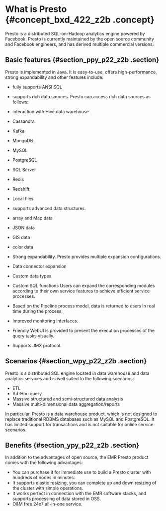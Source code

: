 # What is Presto {#concept_bxd_422_z2b .concept}

Presto is a distributed SQL-on-Hadoop analytics engine powered by Facebook. Presto is currently maintained by the open source community and Facebook engineers, and has derived multiple commercial versions.

## Basic features {#section_ppy_p22_z2b .section}

Presto is implemented in Java. It is easy-to-use, offers high-performance, strong expandability and other features include:

-   fully supports ANSI SQL
-   supports rich data sources. Presto can access rich data sources as follows:

-   interaction with Hive data warehouse
-   Cassandra
-   Kafka
-   MongoDB
-   MySQL
-   PostgreSQL
-   SQL Server
-   Redis
-   Redshift
-   Local files
-   supports advanced data structures.

-   array and Map data
-   JSON data
-   GIS data
-   color data
-   Strong expandability. Presto provides multiple expansion configurations.

-   Data connector expansion
-   Custom data types
-   Custom SQL functions
    Users can expand the corresponding modules according to their own service features to achieve efficient service processes.

-   Based on the Pipeline process model, data is returned to users in real time during the process.

-   Improved monitoring interfaces.

-   Friendly WebUI is provided to present the execution processes of the query tasks visually.
-   Supports JMX protocol.

## Scenarios {#section_wpy_p22_z2b .section}

Presto is a distributed SQL engine located in data warehouse and data analytics services and is well suited to the following scenarios:

-   ETL
-   Ad-Hoc query
-   Massive structured and semi-structured data analysis
-   Massive multi-dimensional data aggregation/reports

In particular, Presto is a data warehouse product, which is not designed to replace traditional RDBMS databases such as MySQL and PostgreSQL. It has limited support for transactions and is not suitable for online service scenarios.

## Benefits {#section_ypy_p22_z2b .section}

In addition to the advantages of open source, the EMR Presto product comes with the following advantages:

-   You can purchase it for immediate use to build a Presto cluster with hundreds of nodes in minutes.
-   It supports elastic resizing, you can complete up and down resizing of the cluster with simple operations.
-   It works perfect in connection with the EMR software stacks, and supports processing of data stored in OSS.
-   O&M free 24x7 all-in-one service.

